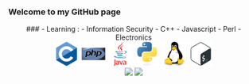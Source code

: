 ### Welcome to my GitHub page

<div align="center">
### - Learning :
- Information Security
- C++
- Javascript
- Perl
- Electronics
</br>
<img src="https://github.com/jpieczar/jpieczar/blob/main/assets/c.svg" alt="c" width="50" hight="25">
<img src="https://github.com/jpieczar/jpieczar/blob/main/assets/php.svg" alt="php" width="50" hight="25">
<img src="https://github.com/jpieczar/jpieczar/blob/main/assets/java.svg" alt="java" width="50" hight="25">
<img src="https://github.com/jpieczar/jpieczar/blob/main/assets/python.svg" alt="python" width="50" hight="25">
<img src="https://github.com/jpieczar/jpieczar/blob/main/assets/linux.svg" alt="linux" width="50" hight="25">
<img src="https://github.com/jpieczar/jpieczar/blob/main/assets/bash.svg" alt="bash" width="50" hight="25">
</div>
<div align="center">
<img src="https://github-readme-stats.vercel.app/api?username=jpieczar&&show_icons=true&theme=blue-green"/>
<img src="https://github-readme-stats.vercel.app/api/top-langs/?username=jpieczar&layout=compact"/>
</div>
